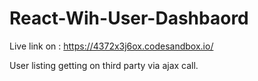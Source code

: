 # React-Wih-User-Dashbaord
Live link on : https://4372x3j6ox.codesandbox.io/

User listing getting on third party via ajax call.
